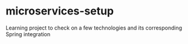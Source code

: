 # microservices-setup
Learning project to check on a few technologies and its corresponding Spring integration
